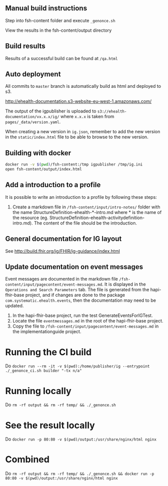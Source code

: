 ## Manual build instructions
Step into fsh-content folder and execute `_genonce.sh`

View the results in the fsh-content/output directory
## Build results

Results of a successful build can be found at `/qa.html`

## Auto deployment

All commits to `master` branch is automatically build as html and deployed to s3.

http://ehealth-documentation.s3-website-eu-west-1.amazonaws.com/

The output of the igpublisher is uploaded to `s3://ehealth-documentation/vx.x.x/ig/`
where `x.x.x` is taken from `pages/_data/version.yaml`.

When creating a new version in `ig.json`, remember to add the new version in the `static/index.html` file to be able to browse to the new version.

## Building with docker

```sh
docker run -v $(pwd)/fsh-content:/tmp igpublisher /tmp/ig.ini
open fsh-content/output/index.html
```
## Add a introduction to a profile
It is possible to write an introduction to a profile by following these steps:
1. Create a markdown file in `/fsh-content/input/intro-notes/` folder with the name StructureDefinition-ehealth-*-intro.md where * is the name of the resource (eg. StructureDefinition-ehealth-activitydefinition-intro.md). The content of the file should be the introduction.

## General documentation for IG layout
See http://build.fhir.org/ig/FHIR/ig-guidance/index.html

## Update documentation on event messages
Event messages are documented in the markdown file `/fsh-content/input/pagecontent/event-messages.md`. It is displayed in the `Operations and Search Parameters` tab. The file is generated from the hapi-fhir-base project, and if changes are done to the package `com.systematic.ehealth.events`, then the documentation may need to be updated. 
1. In the hapi-fhir-base project, run the test GenerateEventsForIGTest.
2. Locate the file `eventmessages.md` in the root of the hapi-fhir-base project.
3. Copy the file to `/fsh-content/input/pagecontent/event-messages.md` in the implementationguide project.

# Running the CI build
Do `docker run --rm -it -v $(pwd):/home/publisher/ig --entrypoint ./_genonce_ci.sh builder "-tx n/a"`

# Running locally
Do `rm -rf output && rm -rf temp/ && ./_genonce.sh`

# See the result locally
Do `docker run -p 80:80 -v $(pwd)/output:/usr/share/nginx/html nginx`

# Combined
Do `rm -rf output && rm -rf temp/ && ./_genonce.sh && docker run -p 80:80 -v $(pwd)/output:/usr/share/nginx/html nginx`